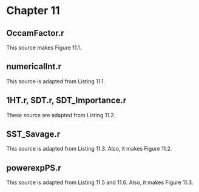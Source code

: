 
# Chapter 11

## OccamFactor.r

This source makes Figure 11.1.

## numericalInt.r

This source is adapted from Listing 11.1.

## 1HT.r, SDT.r, SDT_Importance.r

These source are adapted from Listing 11.2.

## SST_Savage.r

This source is adapted from Listing 11.3. Also, it makes Figure 11.2.

## powerexpPS.r

This source is adapted from Listing 11.5 and 11.6. Also, it makes Figure 11.3.

